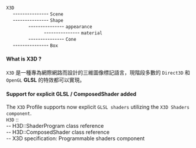 `X3D`  
&emsp; --------------- `Scene`  
&emsp; --------------- `Shape`  
&emsp;&emsp;&emsp;&emsp; --------------- `appearance`  
&emsp;&emsp;&emsp;&emsp;&emsp;&emsp;&emsp; --------------- `material`  
&emsp;&emsp;&emsp;&emsp; --------------- `Cone`  
&emsp; --------------- `Box`


#### What is X3D ?
`X3D` 是一種專為網際網路而設計的三維圖像標記語言，現階段多數的 `Direct3D` 和 `OpenGL` **GLSL** 的特效都可以實現。




#### Support for explicit GLSL / ComposedShader added
The `X3D` Profile supports now explicit `GLSL shaders` utilizing the `X3D Shaders component`.  
`H3D` ::  
-- H3D::ShaderProgram class reference  
-- H3D::ComposedShader class reference  
-- X3D specification: Programmable shaders component


